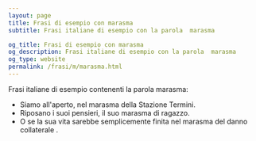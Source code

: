 ```yaml
---
layout: page
title: Frasi di esempio con marasma 
subtitle: Frasi italiane di esempio con la parola  marasma

og_title: Frasi di esempio con marasma 
og_description: Frasi italiane di esempio con la parola  marasma
og_type: website
permalink: /frasi/m/marasma.html
---
```


Frasi italiane di esempio contenenti la parola marasma:


- Siamo all'aperto, nel marasma della Stazione Termini.
- Riposano i suoi pensieri, il suo marasma di ragazzo.
- O se la sua vita sarebbe semplicemente finita nel marasma del danno collaterale .
